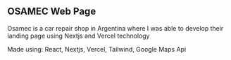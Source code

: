 
## OSAMEC Web Page

Osamec is a car repair shop in Argentina where I was able to develop their landing page using Nextjs and Vercel technology

Made using: React, Nextjs, Vercel, Tailwind, Google Maps Api

